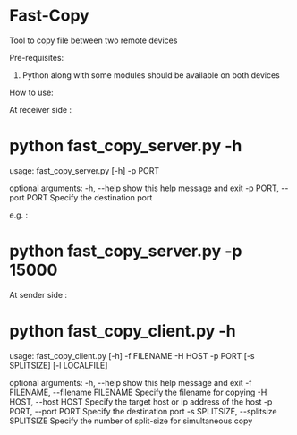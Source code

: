 # Fast-Copy
Tool to copy file between two remote devices

Pre-requisites:

 1. Python along with some modules should be available on both devices

How to use:

At receiver side :

  # python fast_copy_server.py -h
  usage: fast_copy_server.py [-h] -p PORT

  optional arguments:
    -h, --help            show this help message and exit
    -p PORT, --port PORT  Specify the destination port

  e.g. : 

  # python fast_copy_server.py -p 15000 

At sender side :

  # python fast_copy_client.py -h
  usage: fast_copy_client.py [-h] -f FILENAME -H HOST -p PORT [-s SPLITSIZE]
                             [-l LOCALFILE]

  optional arguments:
    -h, --help            show this help message and exit
    -f FILENAME, --filename FILENAME
                          Specify the filename for copying
    -H HOST, --host HOST  Specify the target host or ip address of the host
    -p PORT, --port PORT  Specify the destination port
    -s SPLITSIZE, --splitsize SPLITSIZE
                          Specify the number of split-size for simultaneous copy


